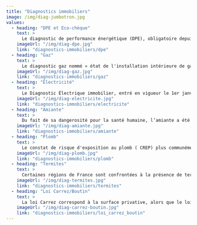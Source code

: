 ```yaml
---
title: "Diagnostics immobiliers"
image: /img/diag-jumbotron.jpg
values:
  - heading: "DPE et Eco-chèque"
    text: >
      Le diagnostic de performance énergétique (DPE), obligatoire depuis juillet 2007, permet d’évaluer la consommation énergétique et de mesurer les émissions de gaz à effet de serre en fonction de sa performance thermique  d’un bien ou d’un bâtiment tertiaire. Il concerne le chauffage, la climatisation et la production d’eau chaude sanitaire, dans le but de promouvoir l’économie d’énergie.
    imageUrl: "/img/diag-dpe.jpg"
    link: "diagnostics-immobiliers/dpe"
  - heading: "Gaz"
    text: >
      Le diagnostic gaz nommé « état de l'installation intérieure de gaz » vise à contrôler, quelque soit le type de gaz que vous utilisez (gaz naturel, GPL (propane et butane)), les appareils alimentés en gaz à l’intérieur du logement (chaudières,radiateurs, appareils de cuisson, les installations fixes et les ventilations des locaux).
    imageUrl: "/img/diag-gaz.jpg"
    link: "diagnostics-immobiliers/gaz"
  - heading: "Électricité"
    text: >
      Le Diagnostic Électrique immobilier, entré en vigueur le 1er janvier 2009, a pour objectif la reconnaissance des dangers liés à une installation électrique vétuste ou mal réalisée pouvant porter atteinte à la sécurité des personnes. Il permet d'informer l’acquéreur lors de l’achat d’un bien (au plus tard à la signature de la promesse de vente) ou le locataire pour son futur logement (au moment de la signature du bail).
    imageUrl: "/img/diag-electricite.jpg"
    link: "diagnostics-immobiliers/electricite"
  - heading: "Amiante"
    text: >
      Du fait de sa dangerosité pour la santé humaine, l’amiante a été interdite en France. Des mesures de préventions ont été instaurées en rendant ce diagnostic obligatoire. Il permet de déterminer la présence d’amiante et ainsi d’informer les futurs occupants ou intervenants de travaux de sa présence et de ses risques.
    imageUrl: "/img/diag-amiante.jpg"
    link: "diagnostics-immobiliers/amiante"
  - heading: "Plomb"
    text: >
      Le constat de risque d'exposition au plomb ( CREP) plus communément appelé diagnostic plomb concerne les biens mis à la location ou à la vente dont le permis de construire a été établi avant le 1er janvier 1949.
    imageUrl: "/img/diag-plomb.jpg"
    link: "diagnostics-immobiliers/plomb"
  - heading: "Termites"
    text: >
      Certaines régions de France sont confrontées à la présence de termites notamment en Occitanie.  Cette infestation de ces insectes xylophages prend de l’ampleur dans le sud de l’hexagone et des mesures ont été prises, pour lutter contre les termites, en rendant obligatoire le diagnostic termite (loi n°99-471 du 8 juin 1999) dans plus de 50 départements.
    imageUrl: "/img/diag-termites.jpg"
    link: "diagnostics-immobiliers/termites"
  - heading: "Loi Carrez/Boutin"
    text: >
      La loi Carrez correspond à la surface privative, alors que le loi Boutin correspond à la surface habitable d'un logement. Ainsi, le calcul de superficie Carrez, contrairement à la surface habitable (loi Boutin), tient compte des combles, vérandas, sous-sols, greniers, remises, réserves.
    imageUrl: "/img/diag-carrez-boutin.jpg"
    link: "diagnostics-immobiliers/loi_carrez_boutin"
---
```

